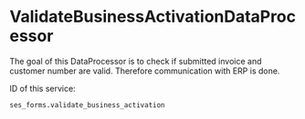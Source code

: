# ValidateBusinessActivationDataProcessor

The goal of this DataProcessor is to check if submitted invoice and customer number are valid. Therefore communication with ERP is done.

ID of this service:

`ses_forms.validate_business_activation`
